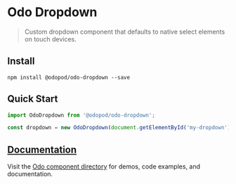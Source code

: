 # Odo Dropdown

> Custom dropdown component that defaults to native select elements on touch devices.

## Install

```shell
npm install @odopod/odo-dropdown --save
```

## Quick Start

```js
import OdoDropdown from '@odopod/odo-dropdown';

const dropdown = new OdoDropdown(document.getElementById('my-dropdown'));
```

## [Documentation][permalink]

Visit the [Odo component directory][permalink] for demos, code examples, and documentation.

[permalink]: https://code.odopod.com/odo-dropdown/
